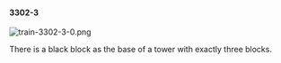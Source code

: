 #### 3302-3
![train-3302-3-0.png](https://github.com/lil-lab/nlvr/raw/master/nlvr/train/images/45/train-3302-3-0.png "train-3302-3-0.png")

There is a black block as the base of a tower with exactly three blocks.
